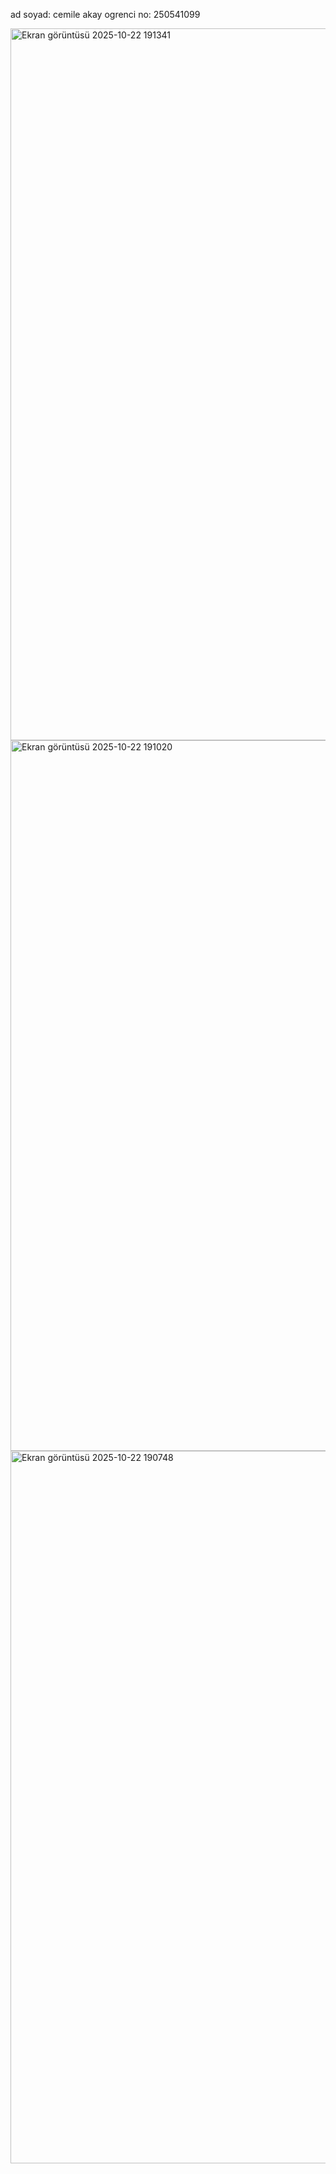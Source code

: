 ad soyad: cemile akay
ogrenci no: 250541099

<img width="1919" height="1139" alt="Ekran görüntüsü 2025-10-22 191341" src="https://github.com/user-attachments/assets/c216e572-194f-4300-93f7-0089a023e0aa" />
<img width="1919" height="1137" alt="Ekran görüntüsü 2025-10-22 191020" src="https://github.com/user-attachments/assets/6489e192-4fd4-474f-aa87-b0b160ce3991" />
<img width="1919" height="1140" alt="Ekran görüntüsü 2025-10-22 190748" src="https://github.com/user-attachments/assets/dd743262-2a8c-4157-8dab-bef66ddbfc11" />
